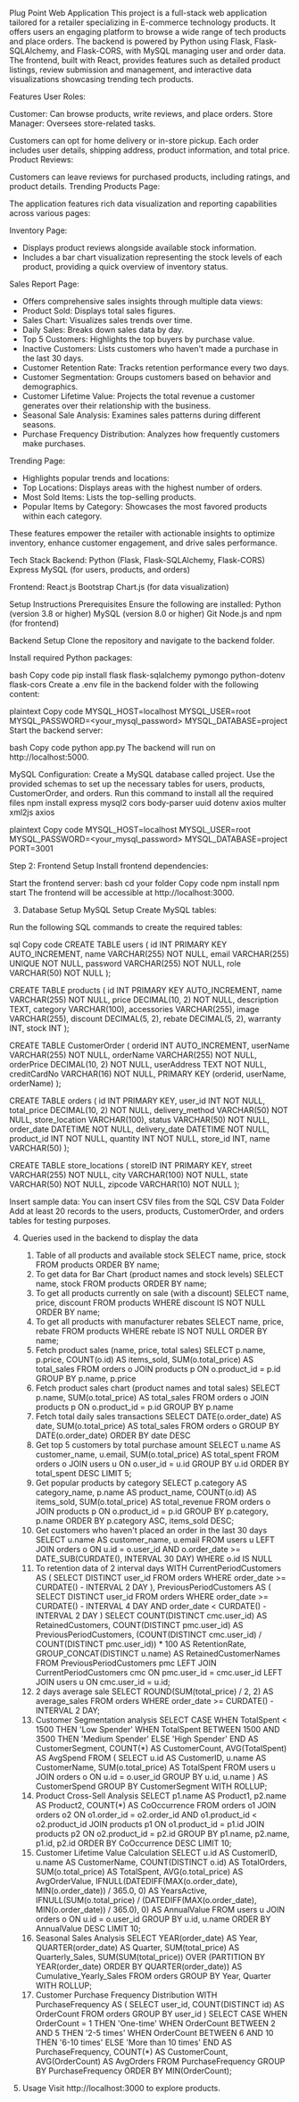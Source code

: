 Plug Point Web Application
This project is a full-stack web application tailored for a retailer specializing in E-commerce technology products. It offers users an engaging platform to browse a wide range of tech products and place orders. The backend is powered by Python using Flask, Flask-SQLAlchemy, and Flask-CORS, with MySQL managing user and order data. The frontend, built with React, provides features such as detailed product listings, review submission and management, and interactive data visualizations showcasing trending tech products.

Features
User Roles:

Customer: Can browse products, write reviews, and place orders.
Store Manager: Oversees store-related tasks.

Customers can opt for home delivery or in-store pickup.
Each order includes user details, shipping address, product information, and total price.
Product Reviews:

Customers can leave reviews for purchased products, including ratings, and product details.
Trending Products Page:


The application features rich data visualization and reporting capabilities across various pages:

Inventory Page: 
- Displays product reviews alongside available stock information.
- Includes a bar chart visualization representing the stock levels of each product, providing a quick overview of inventory status.

Sales Report Page: 
- Offers comprehensive sales insights through multiple data views:
- Product Sold: Displays total sales figures.
- Sales Chart: Visualizes sales trends over time.
- Daily Sales: Breaks down sales data by day.
- Top 5 Customers: Highlights the top buyers by purchase value.
- Inactive Customers: Lists customers who haven't made a purchase in the last 30 days.
- Customer Retention Rate: Tracks retention performance every two days.
- Customer Segmentation: Groups customers based on behavior and demographics.
- Customer Lifetime Value: Projects the total revenue a customer generates over their relationship with the business.
- Seasonal Sale Analysis: Examines sales patterns during different seasons.
- Purchase Frequency Distribution: Analyzes how frequently customers make purchases.

Trending Page: 
- Highlights popular trends and locations:
- Top Locations: Displays areas with the highest number of orders.
- Most Sold Items: Lists the top-selling products.
- Popular Items by Category: Showcases the most favored products within each category.

These features empower the retailer with actionable insights to optimize inventory, enhance customer engagement, and drive sales performance.


Tech Stack
Backend:
Python (Flask, Flask-SQLAlchemy, Flask-CORS)
Express
MySQL (for users, products, and orders)

Frontend:
React.js
Bootstrap
Chart.js (for data visualization)


Setup Instructions
Prerequisites
Ensure the following are installed:
Python (version 3.8 or higher)
MySQL (version 8.0 or higher)
Git
Node.js and npm (for frontend)

Backend Setup
Clone the repository and navigate to the backend folder.

Install required Python packages:

bash
Copy code
pip install flask flask-sqlalchemy pymongo python-dotenv flask-cors
Create a .env file in the backend folder with the following content:

plaintext
Copy code
MYSQL_HOST=localhost
MYSQL_USER=root
MYSQL_PASSWORD=<your_mysql_password>
MYSQL_DATABASE=project
Start the backend server:

bash
Copy code
python app.py
The backend will run on http://localhost:5000.

MySQL Configuration:
Create a MySQL database called project.
Use the provided schemas to set up the necessary tables for users, products, CustomerOrder, and orders.
Run this command to install all the required files
npm install express mysql2 cors body-parser uuid dotenv axios multer xml2js axios


plaintext
Copy code
MYSQL_HOST=localhost
MYSQL_USER=root
MYSQL_PASSWORD=<your_mysql_password>
MYSQL_DATABASE=project
PORT=3001


Step 2: Frontend Setup
Install frontend dependencies:

Start the frontend server:
bash
cd your folder
Copy code
npm install
npm start
The frontend will be accessible at http://localhost:3000.

3. Database Setup
MySQL Setup
Create MySQL tables:

Run the following SQL commands to create the required tables:

sql
Copy code
CREATE TABLE users (
    id INT PRIMARY KEY AUTO_INCREMENT,
    name VARCHAR(255) NOT NULL,
    email VARCHAR(255) UNIQUE NOT NULL,
    password VARCHAR(255) NOT NULL,
    role VARCHAR(50) NOT NULL
);

CREATE TABLE products (
    id INT PRIMARY KEY AUTO_INCREMENT,
    name VARCHAR(255) NOT NULL,
    price DECIMAL(10, 2) NOT NULL,
    description TEXT,
    category VARCHAR(100),
    accessories VARCHAR(255),
    image VARCHAR(255),
    discount DECIMAL(5, 2),
    rebate DECIMAL(5, 2),
    warranty INT,
    stock INT
);

CREATE TABLE CustomerOrder (
    orderid INT AUTO_INCREMENT,
    userName VARCHAR(255) NOT NULL,
    orderName VARCHAR(255) NOT NULL,
    orderPrice DECIMAL(10, 2) NOT NULL,
    userAddress TEXT NOT NULL,
    creditCardNo VARCHAR(16) NOT NULL,
    PRIMARY KEY (orderid, userName, orderName)
);

CREATE TABLE orders (
    id INT PRIMARY KEY,
    user_id INT NOT NULL,
    total_price DECIMAL(10, 2) NOT NULL,
    delivery_method VARCHAR(50) NOT NULL,
    store_location VARCHAR(100),
    status VARCHAR(50) NOT NULL,
    order_date DATETIME NOT NULL,
    delivery_date DATETIME NOT NULL,
    product_id INT NOT NULL,
    quantity INT NOT NULL,
    store_id INT,
    name VARCHAR(50)
);

CREATE TABLE store_locations (
    storeID INT PRIMARY KEY,
    street VARCHAR(255) NOT NULL,
    city VARCHAR(100) NOT NULL,
    state VARCHAR(50) NOT NULL,
    zipcode VARCHAR(10) NOT NULL
);

Insert sample data:
You can insert CSV files from the SQL CSV Data Folder
Add at least 20 records to the users, products, CustomerOrder, and orders tables for testing purposes.


4. Queries used in the backend to display the data
    1. Table of all products and available stock
        SELECT name, price, stock 
        FROM products
        ORDER BY name;
    2. To get data for Bar Chart (product names and stock levels)
        SELECT name, stock 
        FROM products
        ORDER BY name;
    3. To get all products currently on sale (with a discount)
        SELECT name, price, discount
        FROM products
        WHERE discount IS NOT NULL
        ORDER BY name;
    4. To get all products with manufacturer rebates
        SELECT name, price, rebate
        FROM products
        WHERE rebate IS NOT NULL
        ORDER BY name;
    5. Fetch product sales (name, price, total sales)
        SELECT p.name, p.price, COUNT(o.id) AS items_sold, 
           SUM(o.total_price) AS total_sales
        FROM orders o
        JOIN products p ON o.product_id = p.id
        GROUP BY p.name, p.price
    6. Fetch product sales chart (product names and total sales)
        SELECT p.name, SUM(o.total_price) AS total_sales
        FROM orders o
        JOIN products p ON o.product_id = p.id
        GROUP BY p.name
    7. Fetch total daily sales transactions
        SELECT DATE(o.order_date) AS date, SUM(o.total_price) AS total_sales
        FROM orders o
        GROUP BY DATE(o.order_date)
        ORDER BY date DESC
    8. Get top 5 customers by total purchase amount
        SELECT u.name AS customer_name, u.email, SUM(o.total_price) AS total_spent
        FROM orders o
        JOIN users u ON o.user_id = u.id
        GROUP BY u.id
        ORDER BY total_spent DESC
        LIMIT 5;
    9. Get popular products by category
        SELECT 
          p.category AS category_name,
          p.name AS product_name,
          COUNT(o.id) AS items_sold,
          SUM(o.total_price) AS total_revenue
            FROM orders o
        JOIN products p ON o.product_id = p.id
        GROUP BY p.category, p.name
        ORDER BY p.category ASC, items_sold DESC;
    10. Get customers who haven't placed an order in the last 30 days
        SELECT u.name AS customer_name, u.email
        FROM users u
        LEFT JOIN orders o ON u.id = o.user_id 
              AND o.order_date >= DATE_SUB(CURDATE(), INTERVAL 30 DAY)
        WHERE o.id IS NULL
    11. To retention data of 2 interval days
        WITH CurrentPeriodCustomers AS (
          SELECT DISTINCT user_id
          FROM orders
          WHERE order_date >= CURDATE() - INTERVAL 2 DAY
        ),
        PreviousPeriodCustomers AS (
          SELECT DISTINCT user_id
          FROM orders
          WHERE order_date >= CURDATE() - INTERVAL 4 DAY
            AND order_date < CURDATE() - INTERVAL 2 DAY
        )
        SELECT 
          COUNT(DISTINCT cmc.user_id) AS RetainedCustomers,
          COUNT(DISTINCT pmc.user_id) AS PreviousPeriodCustomers,
          (COUNT(DISTINCT cmc.user_id) / COUNT(DISTINCT pmc.user_id)) * 100 AS RetentionRate,
          GROUP_CONCAT(DISTINCT u.name) AS RetainedCustomerNames
        FROM PreviousPeriodCustomers pmc
        LEFT JOIN CurrentPeriodCustomers cmc ON pmc.user_id = cmc.user_id
        LEFT JOIN users u ON cmc.user_id = u.id;
    12. 2 days average sale
        SELECT 
          ROUND(SUM(total_price) / 2, 2) AS average_sales
        FROM orders
        WHERE order_date >= CURDATE() - INTERVAL 2 DAY;
    13. Customer Segmentation analysis
            SELECT 
          CASE 
            WHEN TotalSpent < 1500 THEN 'Low Spender'
            WHEN TotalSpent BETWEEN 1500 AND 3500 THEN 'Medium Spender'
            ELSE 'High Spender'
          END AS CustomerSegment,
          COUNT(*) AS CustomerCount,
          AVG(TotalSpent) AS AvgSpend
            FROM (
          SELECT u.id AS CustomerID, u.name AS CustomerName, SUM(o.total_price) AS TotalSpent
          FROM users u
          JOIN orders o ON u.id = o.user_id
          GROUP BY u.id, u.name
            ) AS CustomerSpend
            GROUP BY CustomerSegment WITH ROLLUP;
    14. Product Cross-Sell Analysis
            SELECT 
            p1.name AS Product1,
            p2.name AS Product2,
            COUNT(*) AS CoOccurrence
            FROM orders o1
            JOIN orders o2 ON o1.order_id = o2.order_id AND o1.product_id < o2.product_id
            JOIN products p1 ON o1.product_id = p1.id
            JOIN products p2 ON o2.product_id = p2.id
            GROUP BY p1.name, p2.name, p1.id, p2.id
            ORDER BY CoOccurrence DESC
            LIMIT 10;
    15. Customer Lifetime Value Calculation
          SELECT 
            u.id AS CustomerID,
            u.name AS CustomerName,
            COUNT(DISTINCT o.id) AS TotalOrders,
            SUM(o.total_price) AS TotalSpent,
            AVG(o.total_price) AS AvgOrderValue,
            IFNULL(DATEDIFF(MAX(o.order_date), MIN(o.order_date)) / 365.0, 0) AS YearsActive,
            IFNULL(SUM(o.total_price) / (DATEDIFF(MAX(o.order_date), MIN(o.order_date)) / 365.0), 0) AS AnnualValue
            FROM users u
            JOIN orders o ON u.id = o.user_id
            GROUP BY u.id, u.name
            ORDER BY AnnualValue DESC
            LIMIT 10;
    16. Seasonal Sales Analysis
        SELECT 
          YEAR(order_date) AS Year,
          QUARTER(order_date) AS Quarter,
          SUM(total_price) AS Quarterly_Sales,
          SUM(SUM(total_price)) OVER (PARTITION BY YEAR(order_date) ORDER BY QUARTER(order_date)) AS Cumulative_Yearly_Sales
        FROM orders
        GROUP BY Year, Quarter WITH ROLLUP;
    17. Customer Purchase Frequency Distribution
            WITH PurchaseFrequency AS (
          SELECT user_id, COUNT(DISTINCT id) AS OrderCount
          FROM orders
          GROUP BY user_id
        )
        SELECT 
          CASE 
            WHEN OrderCount = 1 THEN 'One-time'
            WHEN OrderCount BETWEEN 2 AND 5 THEN '2-5 times'
            WHEN OrderCount BETWEEN 6 AND 10 THEN '6-10 times'
            ELSE 'More than 10 times'
          END AS PurchaseFrequency,
          COUNT(*) AS CustomerCount,
          AVG(OrderCount) AS AvgOrders
        FROM PurchaseFrequency
        GROUP BY PurchaseFrequency
        ORDER BY MIN(OrderCount);

5. Usage
Visit http://localhost:3000 to explore products.




